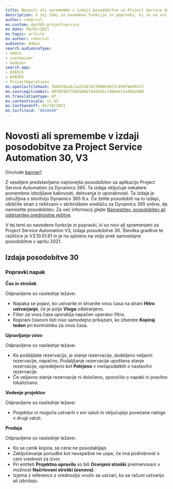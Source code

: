 ```yaml
---
title: Novosti ali spremembe v izdaji posodobitve za Project Service Automation 30, V3
description: V tej temi so navedene funkcije in popravki, ki so na voljo za Project Service Automation V3, izdaja posodobitve 30.
author: ruhercul
ms.custom: dyn365-projectservice
ms.date: 04/01/2021
ms.topic: article
ms.author: ruhercul
audience: Admin
search.audienceType:
- admin
- customizer
- enduser
search.app:
- D365CE
- D365PS
- ProjectOperations
ms.openlocfilehash: 3b6b7dba9c2a22587d27006b9972c950fbb454f2
ms.sourcegitcommit: 40f68387f594180af64a5e5c748b6efa188bd300
ms.translationtype: HT
ms.contentlocale: sl-SI
ms.lasthandoff: 05/10/2021
ms.locfileid: "6010446"
---
```

# <a name="whats-new-or-changed-in-project-service-automation-update-release-30-v3"></a>Novosti ali spremembe v izdaji posodobitve za Project Service Automation 30, V3

[!include [banner](../includes/psa-now-project-operations.md)]

Z veseljem predstavljamo najnovejšo posodobitev za aplikacijo Project Service Automation za Dynamics 365. Ta izdaja vključuje nekatere pomembne izboljšave kakovosti, delovanja in uporabnosti. Ta izdaja je združljiva s storitvijo Dynamics 365 9.x. Če želite posodobiti na to izdajo, obiščite stran z rešitvami v skrbniškem središču za Dynamics 365 online, da namestite posodobitev. Za več informacij glejte [Namestitev, posodobitev ali odstranitev prednostne rešitve](/power-platform/admin/install-remove-preferred-solution.md).

V tej temi so navedene funkcije in popravki, ki so novi ali spremenjeni za Project Service Automation V3, izdaja posodobitve 30. Številka graditve te različice je V3.10.51.61 in je na splošno na voljo prek samostojne posodobitve v aprilu 2021.

## <a name="update-release-30"></a>Izdaja posodobitve 30

### <a name="bug-fixes"></a>Popravki napak

**Čas in strošek**

Odpravljene so naslednje težave:

- Napaka se pojavi, ko ustvarite in shranite vnos časa na strani **Hitro ustvarjanje**, če je polje **Vloga** odstranjeno.
- Filter za vnos časa uporablja napačen operator filtra.
- Kopirani časovni listi niso samodejno prikazani, ko izberete **Kopiraj teden** pri kontrolniku za vnos časa.

**Upravljanje virov**

Odpravljene so naslednje težave:

- Ko podaljšate rezervacijo, je stanje rezervacije, dodeljeno veljavni rezervacije, napačno. Podaljšanje rezervacije upošteva stanje rezervacije, opredeljeno kot **Potrjeno** v metapodatkih o nastavitvi rezervacije.
- Če veljavno stanje rezervacije ni določeno, sporočilo o napaki ni pravilno lokalizirano.

**Vodenje projektov**

Odpravljene so naslednje težave:

- Projektov ni mogoče ustvariti v eni valuti in vključujejo povezane naloge v drugi valuti.

**Prodaja**

Odpravljene so naslednje težave:

- Ko se cenik kopira, se cene ne posodabljajo.
- Zaključevanje ponudbe kot neuspešne ne uspe, če ima podrobnost o ceni vrednost za izvor.
- Pri entiteti **Projektno opravilo** so bili **Ocenjeni stroški** preimenovani v možnost **Načrtovani stroški (osnova)**.
- Izjema z referenco z vrednostjo »null« se ustvari, ko se računi ustvarijo ali izbrišejo.

